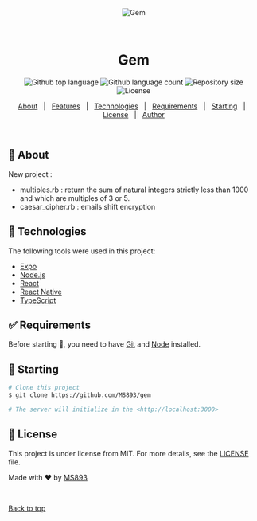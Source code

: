 <div align="center" id="top"> 
  <img src="./.github/app.gif" alt="Gem" />

  &#xa0;

  <!-- <a href="https://gem.netlify.app">Demo</a> -->
</div>

<h1 align="center">Gem</h1>

<p align="center">
  <img alt="Github top language" src="https://img.shields.io/github/languages/top/MS893/gem?color=56BEB8">

  <img alt="Github language count" src="https://img.shields.io/github/languages/count/MS893/gem?color=56BEB8">

  <img alt="Repository size" src="https://img.shields.io/github/repo-size/MS893/gem?color=56BEB8">

  <img alt="License" src="https://img.shields.io/github/license/MS893/gem?color=56BEB8">

  <!-- <img alt="Github issues" src="https://img.shields.io/github/issues/MS893/gem?color=56BEB8" /> -->

  <!-- <img alt="Github forks" src="https://img.shields.io/github/forks/MS893/gem?color=56BEB8" /> -->

  <!-- <img alt="Github stars" src="https://img.shields.io/github/stars/MS893/gem?color=56BEB8" /> -->
</p>

<!-- Status -->

<!-- <h4 align="center"> 
	🚧  Gem 🚀 Under construction...  🚧
</h4> 

<hr> -->

<p align="center">
  <a href="#dart-about">About</a> &#xa0; | &#xa0; 
  <a href="#sparkles-features">Features</a> &#xa0; | &#xa0;
  <a href="#rocket-technologies">Technologies</a> &#xa0; | &#xa0;
  <a href="#white_check_mark-requirements">Requirements</a> &#xa0; | &#xa0;
  <a href="#checkered_flag-starting">Starting</a> &#xa0; | &#xa0;
  <a href="#memo-license">License</a> &#xa0; | &#xa0;
  <a href="https://github.com/MS893" target="_blank">Author</a>
</p>

<br>

## :dart: About ##

New project :
- multiples.rb : return the sum of natural integers strictly less than 1000 and which are multiples of 3 or 5.
- caesar_cipher.rb : emails shift encryption

## :rocket: Technologies ##

The following tools were used in this project:

- [Expo](https://expo.io/)
- [Node.js](https://nodejs.org/en/)
- [React](https://pt-br.reactjs.org/)
- [React Native](https://reactnative.dev/)
- [TypeScript](https://www.typescriptlang.org/)

## :white_check_mark: Requirements ##

Before starting :checkered_flag:, you need to have [Git](https://git-scm.com) and [Node](https://nodejs.org/en/) installed.

## :checkered_flag: Starting ##

```bash
# Clone this project
$ git clone https://github.com/MS893/gem

# The server will initialize in the <http://localhost:3000>
```

## :memo: License ##

This project is under license from MIT. For more details, see the [LICENSE](LICENSE.md) file.


Made with :heart: by <a href="https://github.com/MS893" target="_blank">MS893</a>

&#xa0;

<a href="#top">Back to top</a>
